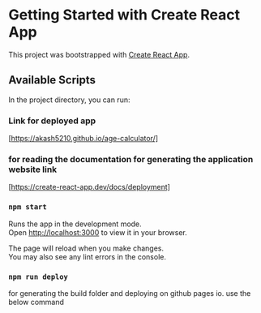 # Getting Started with Create React App

This project was bootstrapped with [Create React App](https://github.com/facebook/create-react-app).

## Available Scripts

In the project directory, you can run:

### Link for deployed app
[https://akash5210.github.io/age-calculator/]


### for reading the documentation for generating the application website link
[https://create-react-app.dev/docs/deployment]


### `npm start`

Runs the app in the development mode.\
Open [http://localhost:3000](http://localhost:3000) to view it in your browser.

The page will reload when you make changes.\
You may also see any lint errors in the console.


### `npm run deploy`
for generating the build folder and deploying on github pages io. use the below command